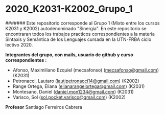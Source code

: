 # 2020_K2031-K2002_Grupo_1

####### Este repositorio corresponde al Grupo 1 (Mixto entre los cursos K2031 y K2002) autodenominado "Sinergia". En este repositorio se encontraran todos los trabajos practicos correspondientes a la materia Sintaxis y Semántica de los Lenguajes cursada en la UTN-FRBA ciclo lectivo 2020.


**Integrantes del grupo, con mails, usuario de github y curso correspondientes :**

* Afonso, Maximiliano Ezquiel (mecsafonso) (mecsafonso@gmail.com) (K2031)
* Petronacci, Lautaro (lautipetronacci14@gmail.com) (K2002)
* Range Ortega, Eliana (elianarangelortega@gmail.com) (K2031)
* Montesano, Daniel (daniel.mon1234@gmail.com) (K2031)
* Varisco, Sol (sol.pocket.varisco@gmail.com) (K2002)

**Profesor** 
Santiago Ferreiros Cabrera 

